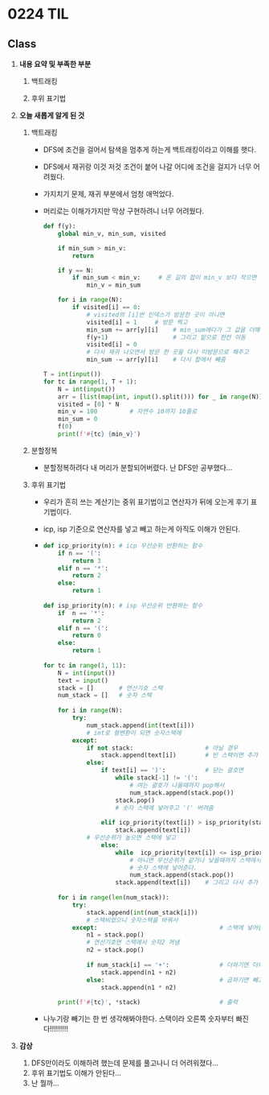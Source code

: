 # 0224 TIL

## Class

 1. **내용 요약 및 부족한 부분**

    1. 백트래킹

    1. 후위 표기법

 2. **오늘 새롭게 알게 된 것**

    1. 백트래킹

       * DFS에 조건을 걸어서 탐색을 멈추게 하는게 백트래킹이라고 이해를 햇다.
    
       * DFS에서 재귀랑 이것 저것 조건이 붙어 나갈 어디에 조건을 걸지가 너무 어려웠다.
       
       * 가지치기 문제, 재귀 부분에서 엄청 애먹었다.
       
       * 머리로는 이해가가지만 막상 구현하려니 너무 어려웠다.
       
         ```python
         def f(y):
             global min_v, min_sum, visited
         
             if min_sum > min_v:
                 return
         
             if y == N:
                 if min_sum < min_v:     # 온 길의 합이 min_v 보다 작으면 바꿔줌
                     min_v = min_sum
         
             for i in range(N):
                 if visited[i] == 0:    
                     # visited의 [i]번 인덱스가 방문한 곳이 아니면
                     visited[i] = 1     # 방문 찍고
                     min_sum += arr[y][i]    # min_sum에다가 그 값을 더해줌
                     f(y+1)                  # 그리고 밑으로 한칸 이동
                     visited[i] = 0          
                     # 다시 재귀 나오면서 방문 한 곳을 다시 미방문으로 해주고
                     min_sum -= arr[y][i]    # 다시 합에서 빼줌
         
         T = int(input())
         for tc in range(1, T + 1):
             N = int(input())
             arr = [list(map(int, input().split())) for _ in range(N)]
             visited = [0] * N
             min_v = 100         # 자연수 10까지 10줄로
             min_sum = 0
             f(0)
             print(f'#{tc} {min_v}')
         ```
       
    2. 분할정복
    
         * 분할정복하려다 내 머리가 분할되어버렸다. 난 DFS만 공부했다...
         
    3. 후위 표기법
    
         * 우리가 흔히 쓰는 계산기는 중위 표기법이고 연산자가 뒤에 오는게 후기 표기법이다.
    
         * icp, isp 기준으로 연산자를 넣고 빼고 하는게 아직도 이해가 안된다.
    
         * ```python
           def icp_priority(n):	# icp 우선순위 반환하는 함수
               if n == '(':
                   return 3
               elif n == '*':
                   return 2
               else:
                   return 1
            
           def isp_priority(n):	# isp 우선순위 반환하는 함수
               if  n == '*':
                   return 2
               elif n == '(':
                   return 0
               else:
                   return 1
            
           for tc in range(1, 11):
               N = int(input())
               text = input()
               stack = []		# 연산기호 스택
               num_stack = []	# 숫자 스택
            
               for i in range(N):
                   try:
                       num_stack.append(int(text[i]))	
                       # int로 형변환이 되면 숫자스택에
                   except:
                       if not stack:					# 아닐 경우
                           stack.append(text[i])		# 빈 스택이면 추가
                       else:
                           if text[i] == ')':			# 닫는 괄호면
                               while stack[-1] != '(':	
                                   # 여는 괄호가 나올때까지 pop해서
                                   num_stack.append(stack.pop())
                               stack.pop()				
                               # 숫자 스택에 넣어주고 '(' 버려줌
            
                           elif icp_priority(text[i]) > isp_priority(stack[-1]):
                               stack.append(text[i])	
                       # 우선순위가 높으면 스택에 넣고
                           else:
                               while  icp_priority(text[i]) <= isp_priority(stack[-1]):
                                   # 아니면 우선순위가 같거나 낮을때까지 스택에서 꺼내서 
                                   # 숫자 스택에 넣어준다.
                                   num_stack.append(stack.pop())
                               stack.append(text[i])	# 그리고 다시 추가
            
               for i in range(len(num_stack)):
                   try:
                       stack.append(int(num_stack[i]))		
                       # 스택비었으니 숫자스택을 바꿔서 
                   except:									# 스택에 넣어줌
                       n1 = stack.pop()					
                       # 연산기호면 스택에서 숫자2 꺼냄
                       n2 = stack.pop()
            
                       if num_stack[i] == '+':				# 더하기면 더하고
                           stack.append(n1 + n2)
                       else:								# 곱하기면 빼고
                           stack.append(n1 * n2)
            
               print(f'#{tc}', *stack)						# 출력
           
           ```
    
         * 나누기랑 빼기는 한 번 생각해봐야한다. 스택이라 오른쪽 숫자부터 빠진다!!!!!!!!!
    
         
    
 3. **감상**

     1. DFS만이라도 이해하려 했는데 문제를 풀고나니 더 어려워졌다...
     1. 후위 표기법도 이해가 안된다...
     1. 난 뭘까...

